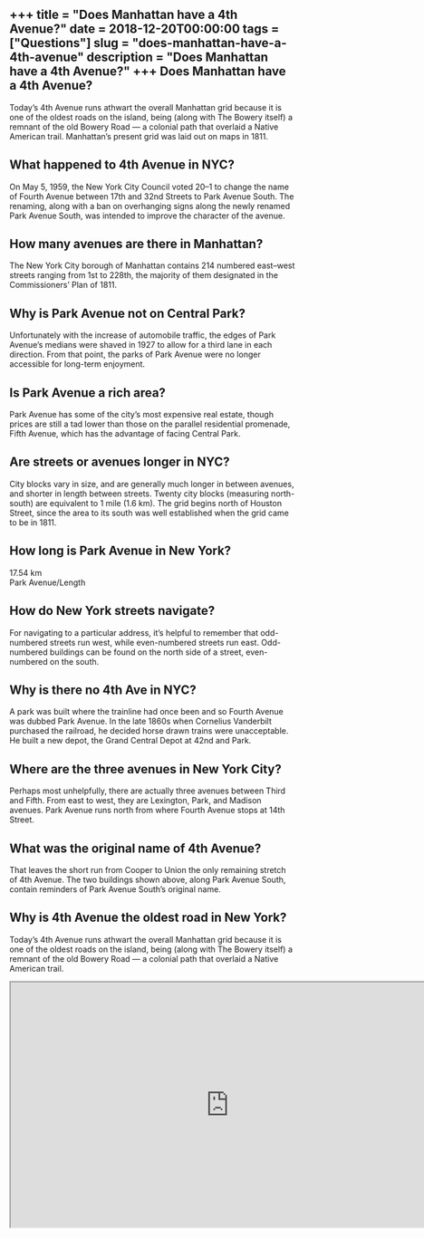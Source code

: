 +++
title = "Does Manhattan have a 4th Avenue?"
date = 2018-12-20T00:00:00
tags = ["Questions"]
slug = "does-manhattan-have-a-4th-avenue"
description = "Does Manhattan have a 4th Avenue?"
+++
Does Manhattan have a 4th Avenue?
---------------------------------

Today’s 4th Avenue runs athwart the overall Manhattan grid because it is one of the oldest roads on the island, being (along with The Bowery itself) a remnant of the old Bowery Road — a colonial path that overlaid a Native American trail. Manhattan’s present grid was laid out on maps in 1811.

What happened to 4th Avenue in NYC?
-----------------------------------

On May 5, 1959, the New York City Council voted 20–1 to change the name of Fourth Avenue between 17th and 32nd Streets to Park Avenue South. The renaming, along with a ban on overhanging signs along the newly renamed Park Avenue South, was intended to improve the character of the avenue.

How many avenues are there in Manhattan?
----------------------------------------

The New York City borough of Manhattan contains 214 numbered east–west streets ranging from 1st to 228th, the majority of them designated in the Commissioners’ Plan of 1811.

Why is Park Avenue not on Central Park?
---------------------------------------

Unfortunately with the increase of automobile traffic, the edges of Park Avenue’s medians were shaved in 1927 to allow for a third lane in each direction. From that point, the parks of Park Avenue were no longer accessible for long-term enjoyment.

Is Park Avenue a rich area?
---------------------------

Park Avenue has some of the city’s most expensive real estate, though prices are still a tad lower than those on the parallel residential promenade, Fifth Avenue, which has the advantage of facing Central Park.

Are streets or avenues longer in NYC?
-------------------------------------

City blocks vary in size, and are generally much longer in between avenues, and shorter in length between streets. Twenty city blocks (measuring north-south) are equivalent to 1 mile (1.6 km). The grid begins north of Houston Street, since the area to its south was well established when the grid came to be in 1811.

How long is Park Avenue in New York?
------------------------------------

17.54 km  
Park Avenue/Length

How do New York streets navigate?
---------------------------------

For navigating to a particular address, it’s helpful to remember that odd-numbered streets run west, while even-numbered streets run east. Odd-numbered buildings can be found on the north side of a street, even-numbered on the south.

Why is there no 4th Ave in NYC?
-------------------------------

A park was built where the trainline had once been and so Fourth Avenue was dubbed Park Avenue. In the late 1860s when Cornelius Vanderbilt purchased the railroad, he decided horse drawn trains were unacceptable. He built a new depot, the Grand Central Depot at 42nd and Park.

Where are the three avenues in New York City?
---------------------------------------------

Perhaps most unhelpfully, there are actually three avenues between Third and Fifth. From east to west, they are Lexington, Park, and Madison avenues. Park Avenue runs north from where Fourth Avenue stops at 14th Street.

What was the original name of 4th Avenue?
-----------------------------------------

That leaves the short run from Cooper to Union the only remaining stretch of 4th Avenue. The two buildings shown above, along Park Avenue South, contain reminders of Park Avenue South’s original name.

Why is 4th Avenue the oldest road in New York?
----------------------------------------------

Today’s 4th Avenue runs athwart the overall Manhattan grid because it is one of the oldest roads on the island, being (along with The Bowery itself) a remnant of the old Bowery Road — a colonial path that overlaid a Native American trail.

<iframe allow="accelerometer; autoplay; clipboard-write; encrypted-media; gyroscope; picture-in-picture" allowfullscreen="" class="__youtube_prefs__  epyt-is-override  no-lazyload" data-no-lazy="1" data-origheight="433" data-origwidth="770" data-skipgform_ajax_framebjll="" height="433" id="_ytid_61025" loading="lazy" src="https://www.youtube.com/embed/cu0n05E6zUk?enablejsapi=1&autoplay=0&cc_load_policy=0&cc_lang_pref=&iv_load_policy=1&loop=0&modestbranding=0&rel=1&fs=1&playsinline=0&autohide=2&theme=dark&color=red&controls=1&" title="YouTube player" width="770"></iframe>